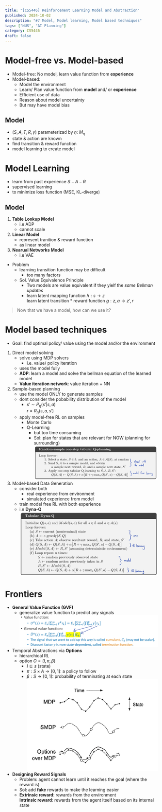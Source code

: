 ```yaml
---
title: "[CS5446] Reinforcement Learning Model and Abstraction"
published: 2024-10-02
description: "#7 Model, Model learning, Model based techniques"
tags: ["NUS", "AI Planning"]
category: CS5446
draft: false
---
```


# Model-free vs. Model-based
- Model-free: No model, learn value function from **experience**
- Model-based: 
    - Model the environment
    - Learn/ Plan value function from **model** and/ or **experience**
    - Efficient use of data
    - Reason about model uncertainty
    - But may have model bias
## Model
- $(S, A, T, R, \gamma)$ parameterizad by $\eta$: $M_{\eta}$
- state & action are known
- find transition & reward function
- model learning to create model

# Model Learning
- learn from past experience $S-A-R$
- supervised learning
- to minimize loss function (MSE, KL-diverge)

## Model
1. **Table Lookup Model**
    - i.e ADP
    - cannot scale
2. **Linear Model**
    - represent tranition & reward function
    - as linear model
3. **Nearual Networks Model**
    - i.e VAE
- Problem
    - learning transition function may be difficult
        - too many factors
    - Sol. Value Equivalence Principle
        - Two models are value equivalent if they yielf the *same Bellman updates*
        - learn latent mapping function $h: s \rightarrow z$  
            learn latent transition * reward function $g: z, a \rightarrow z', r$

> Now that we have a model, how can we use it?

# Model based techniques
- Goal: find optimal policy/ value using the model and/or the environment
1. Direct model solving
    - solve using MDP solvers
        - i.e. value/ policy iteration
    - uses the model fully
    - **ADP**: learn a model and solve the bellman equation of the learned model
    - **Value iteration network**: value iteration + NN
2. Sample-based planning
    - use the model ONLY to generate samples
    - dont consider the pobability distribution of the model
        - $s' \sim P_\eta (s' | s,a)$  
          $r = R_\eta (s,a,s')$
    - apply model-free RL on samples
        - Monte Carlo
        - Q-Learning
            - but too time consuming
            - Sol: plan for states that are relevant for NOW (planning for surrounding)
            ![Q-learning](<SmartSelect_20241004_131510_Samsung Notes.jpg>)
3. Model-based Data Generation
    - consider both
        - real experience from environment
        - simulated experience from model
    - train model free RL with both experience
    - i.e **Dyna-Q**
        ![Dyna-Q](<SmartSelect_20241004_125639_Samsung Notes.jpg>)
# Frontiers
- **General Value Function (GVF)**
    - generalize value function to predict any signals
    ![GVF](<SmartSelect_20241004_125451_Samsung Notes.jpg>)
- Temporal Abstractions via **Options**
    - hierarchical RL
    - option $O = (I, \pi, \beta)$
        - $I \subseteq s$ (state)
        - $\pi: S \times A \rightarrow [0, 1]$: a policy to follow
        - $\beta: S \rightarrow [0, 1]$: probability of terminating at each state
    ![options](options.png)
- **Designing Reward Signals**
    - Problem: agent cannot learn until it reaches the goal (where the reward is)
    - Sol: add **fake** rewards to make the learning easier
    - **Extrinsic reward**: rewards from the environment  
      **Intrinsic reward**: rewards from the agent itself based on its internal state
    
